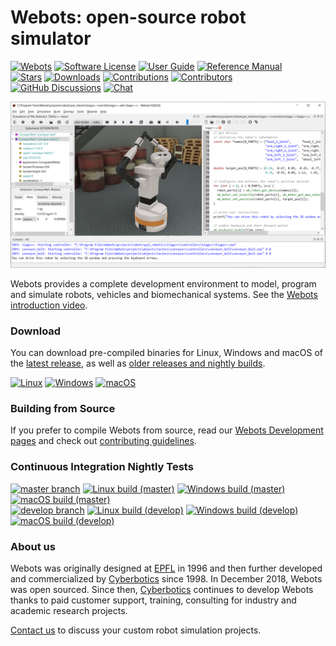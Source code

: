 # Webots: open-source robot simulator

[![Webots](https://img.shields.io/github/v/release/cyberbotics/webots)](https://github.com/cyberbotics/webots/releases/latest)
[![Software License](https://img.shields.io/badge/license-Apache%202.0-blue)](LICENSE)
[![User Guide](https://img.shields.io/badge/doc-guide-blue)](https://cyberbotics.com/doc/reference/index)
[![Reference Manual](https://img.shields.io/badge/doc-reference-blue.svg)](https://cyberbotics.com/doc/reference/index)<br>
[![Stars](https://img.shields.io/github/stars/cyberbotics/webots)](https://github.com/cyberbotics/webots/stargazers)
[![Downloads](https://img.shields.io/github/downloads/cyberbotics/webots/total?color=blue)](https://hanadigital.github.io/grev/?user=cyberbotics&repo=webots)
[![Contributions](https://img.shields.io/github/commit-activity/m/cyberbotics/webots.svg)](https://github.com/cyberbotics/webots/graphs/commit-activity)
[![Contributors](https://img.shields.io/github/contributors/cyberbotics/webots?color=blue)](https://github.com/cyberbotics/webots/graphs/contributors)
[![GitHub Discussions](https://img.shields.io/github/discussions/cyberbotics/webots)](https://github.com/cyberbotics/webots/discussions)
[![Chat](https://img.shields.io/discord/565154702715518986?color=blue)](https://discordapp.com/invite/nTWbN9m)


![Webots Screenshot](docs/guide/images/main_window.png?raw=true "Webots Screenshot")

Webots provides a complete development environment to model, program and simulate robots, vehicles and biomechanical systems. See the [Webots introduction video](https://www.youtube.com/watch?v=O7U3sX_ubGc).

### Download

You can download pre-compiled binaries for Linux, Windows and macOS of the [latest release](https://github.com/cyberbotics/webots/releases/latest), as well as [older releases and nightly builds](https://github.com/cyberbotics/webots/releases).

[![Linux](https://img.shields.io/badge/Linux-0f80c0?logo=linux&logoColor=white)](https://cyberbotics.com/doc/guide/installation-procedure#installation-on-windows)
[![Windows](https://img.shields.io/badge/Windows-0f80c0?logo=windows&logoColor=white)](https://cyberbotics.com/doc/guide/installation-procedure#installation-on-linux)
[![macOS](https://img.shields.io/badge/macOS-0f80c0?logo=apple&logoColor=white)](https://cyberbotics.com/doc/guide/installation-procedure#installation-on-macos)

### Building from Source

If you prefer to compile Webots from source, read our [Webots Development pages](https://github.com/cyberbotics/webots/wiki#installation-of-the-webots-development-environment) and check out [contributing guidelines](CONTRIBUTING.md).

### Continuous Integration Nightly Tests

[![master branch](https://img.shields.io/badge/branch-master-blue)](https://github.com/cyberbotics/webots/tree/master)
[![Linux build (master)](https://github.com/cyberbotics/webots/actions/workflows/test_suite_linux.yml/badge.svg?event=schedule)](https://github.com/cyberbotics/webots/actions/workflows/test_suite_linux.yml?query=event%3Aschedule)
[![Windows build (master)](https://github.com/cyberbotics/webots/actions/workflows/test_suite_windows.yml/badge.svg?event=schedule)](https://github.com/cyberbotics/webots/actions/workflows/test_suite_windows.yml?query=event%3Aschedule)
[![macOS build (master)](https://github.com/cyberbotics/webots/actions/workflows/test_suite_mac.yml/badge.svg?event=schedule&label=macOS)](https://github.com/cyberbotics/webots/actions/workflows/test_suite_mac.yml?query=event%3Aschedule)<br>
[![develop branch](https://img.shields.io/badge/branch-develop-blue)](https://github.com/cyberbotics/webots/tree/develop)
[![Linux build (develop)](https://github.com/cyberbotics/webots/actions/workflows/test_suite_linux_develop.yml/badge.svg?event=schedule)](https://github.com/cyberbotics/webots/actions/workflows/test_suite_linux_develop.yml?query=event%3Aschedule)
[![Windows build (develop)](https://github.com/cyberbotics/webots/actions/workflows/test_suite_windows.yml/badge.svg?event=schedule)](https://github.com/cyberbotics/webots/actions/workflows/test_suite_windows_develop.yml?query=event%3Aschedule)
[![macOS build (develop)](https://github.com/cyberbotics/webots/actions/workflows/test_suite_mac.yml/badge.svg?event=schedule)](https://github.com/cyberbotics/webots/actions/workflows/test_suite_mac_develop.yml?query=event%3Aschedule)

### About us

Webots was originally designed at [EPFL](https://epfl.ch) in 1996 and then further developed and commercialized by [Cyberbotics](https://cyberbotics.com) since 1998. In December 2018, Webots was open sourced. Since then, [Cyberbotics](https://cyberbotics.com) continues to develop Webots thanks to paid customer support, training, consulting for industry and academic research projects.

[Contact us](mailto:info@cyberbotics.com) to discuss your custom robot simulation projects.
